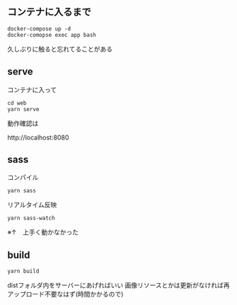 ## コンテナに入るまで

```
docker-compose up -d
docker-comopse exec app bash
```

久しぶりに触ると忘れてることがある

## serve

コンテナに入って
```
cd web
yarn serve
```

動作確認は  

http://localhost:8080

## sass

コンパイル
```
yarn sass
```

リアルタイム反映
```
yarn sass-watch
```
※↑　上手く動かなかった

## build

```
yarn build
```

distフォルダ内をサーバーにあげればいい
画像リソースとかは更新がなければ再アップロード不要なはず(時間かかるので)
